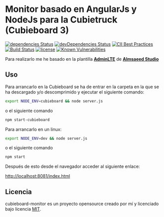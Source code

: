 # Monitor basado en AngularJs y NodeJs para la Cubietruck (Cubieboard 3)

[![dependencies Status](https://david-dm.org/juaalta/cubieboard-monitor/status.svg)](https://david-dm.org/juaalta/cubieboard-monitor)
[![devDependencies Status](https://david-dm.org/juaalta/cubieboard-monitor/dev-status.svg)](https://david-dm.org/juaalta/cubieboard-monitor?type=dev)
[![CII Best Practices](https://bestpractices.coreinfrastructure.org/projects/704/badge)](https://bestpractices.coreinfrastructure.org/projects/704)
[![Build Status](https://travis-ci.org/juaalta/cubieboard-monitor.svg?branch=master)](https://travis-ci.org/juaalta/cubieboard-monitor)
[![license](https://img.shields.io/badge/license-MIT%20License-blue.svg)](https://choosealicense.com/licenses/mit/)
[![Known Vulnerabilities](https://snyk.io/test/github/juaalta/cubieboard-monitor/badge.svg)](https://snyk.io/test/github/juaalta/cubieboard-monitor)

Para realizarlo me he basado en la plantilla **[AdminLTE](https://almsaeedstudio.com/themes/AdminLTE/index2.html)** de **[Almsaeed Studio](https://almsaeedstudio.com)**

## Uso

Para arrancarlo en la Cubieboard se ha de entrar en la carpeta en la que se ha descargado y/o descomprimido y ejecutar el siguiente comando:

``` bash
export NODE_ENV=cubieboard && node server.js
```

o el siguiente comando

``` bash
npm start-cubieboard
```

Para arrancarlo en un linux:

``` bash
export NODE_ENV=dev && node server.js
```

o el siguiente comando

``` bash
npm start
```

Después de esto desde el navegador acceder al siguiente enlace:

[http://localhost:8081/index.html](http://localhost:8081/index.html)

## Licencia

cubieboard-monitor es un proyecto opensource creado por mí y licenciado bajo licencia [MIT](http://opensource.org/licenses/MIT).
